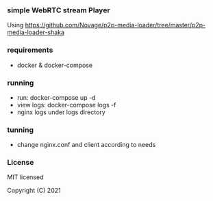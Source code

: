 ### simple WebRTC stream Player

Using https://github.com/Novage/p2p-media-loader/tree/master/p2p-media-loader-shaka

### requirements
- docker & docker-compose

### running
- run: docker-compose up -d
- view logs: docker-compose logs -f
- nginx logs under logs directory

### tunning
- change nginx.conf and client according to needs

### License

MIT licensed

Copyright (C) 2021